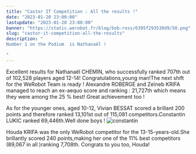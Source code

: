 ```yaml
---
title: "Castor IT Competition : All the results !"
date: "2023-01-20 23:00:00"
lastupdate: "2023-01-20 23:00:00"
banner: "https://static.werobot.fr/blog/bob-ross/6395f293538d9/50.png"
slug: "castor-it-competition-all-the-results"
description: " 
Number 1 on the Podium  is Nathanaël !

"
---
```

Excellent results for Nathanaël CHEMIN, who successfully ranked 707th out of 102,528 players aged 12-14!
Congratulations,young man!The next shift for the WeRobot Team is ready !
Alexandre ROBERGE and Zeïneb KRIFA managed to reach an ex-aequo score and ranking : 
21,727th which means they were among the 25 % best! Great achievement too !

As for the younger ones, aged 10-12, Vivian BESSAT scored a brillant 200 points and therefore ranked 13,101st out of 115,081 competitors.Constantin LUKIC ranked 69,446th.Well done boys !
![constantin](https://static.werobot.fr/blog/bob-ross/63cbc3e615121/75.jpg)

Houda KRIFA was the only WeRobot competitor for the 13-15-years-old.She brillantly scored 240 points,making her one of the 11% best competitors (89,067 in all )ranking 7,708th.
Congrats to you too, Houda! 


    